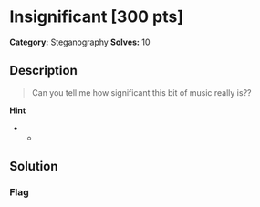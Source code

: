 # Insignificant [300 pts]

**Category:** Steganography
**Solves:** 10

## Description
>Can you tell me how significant this bit of music really is??

**Hint**
* -

## Solution

### Flag

